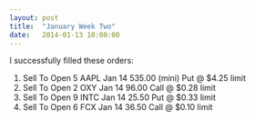 ```yaml
---
layout: post
title:  "January Week Two"
date:   2014-01-13 10:00:00
---
```


I successfully filled these orders:

1. Sell To Open 5 AAPL Jan 14 535.00 (mini) Put @ $4.25 limit
1. Sell To Open 2 OXY Jan 14 96.00 Call @ $0.28 limit
1. Sell To Open 9 INTC Jan 14 25.50 Put @ $0.33 limit
1. Sell To Open 6 FCX Jan 14 36.50 Call @ $0.10 limit
